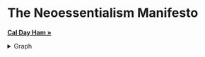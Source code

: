 <h1 align="left">The Neoessentialism Manifesto</h1>
<p align="left">
<a href="https://caldayham.com" title="go to caldayham.com"><strong>Cal Day Ham »</strong></a>  
<p>
<details>
  <summary>Graph</summary>
  <ol>
    <li>
      <a href="#Core-Tenants">Core Tenants</a>
      <ul>
        <li><a href="#Purpose">Purpose</a></li>
		<li><a href="#Logical">Logical</a></li>
      </ul>
    </li>
    <li>
      <a href="#getting-started">Getting Started</a>
      <ul>
        <li><a href="#prerequisites">Prerequisites</a></li>
        <li><a href="#first-steps">First Step</a></li>
		<li><a href="#practicing">Practicing</a></li>
      </ul>
    </li>
  </ol>
</details>